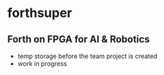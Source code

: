 # forthsuper
## Forth on FPGA for AI &amp; Robotics
* temp storage before the team project is created
* work in progress
